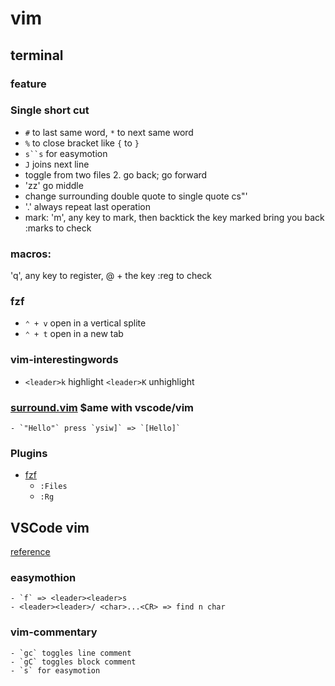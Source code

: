 # vim

## terminal

### feature

### Single short cut
 - `#` to last same word, `*` to next same word
 - `%` to close bracket like `{` to `}`
 - `s``s` for easymotion
 - `J` joins next line
 - <C-6> toggle from two files 2.<C-o> go back; <C-i> go forward
 - 'zz' go middle
 - change surrounding double quote to single quote cs"'
 - '.' always repeat last operation
 - mark:
   'm', any key to mark,
   then backtick the key marked bring you back
   :marks to check

###  macros:
   'q', any key to register,
   @ + the key
   :reg to check

### fzf
 - `⌃ + v` open in a vertical splite
 - `⌃ + t` open in a new tab

### vim-interestingwords
 - `<leader>k` highlight `<leader>K` unhighlight



### [surround.vim](https://github.com/tpope/vim-surround) $ame with vscode/vim
    - `"Hello"` press `ysiw]` => `[Hello]`

### Plugins
 - [fzf](https://github.com/junegunn/fzf.vim)
    - `:Files`
    - `:Rg`


## VSCode vim

[reference](https://github.com/VSCodeVim/Vim)

### easymothion
    - `f` => <leader><leader>s
    - <leader><leader>/ <char>...<CR> => find n char
### vim-commentary
    - `gc` toggles line comment
    - `gC` toggles block comment
    - `s` for easymotion

